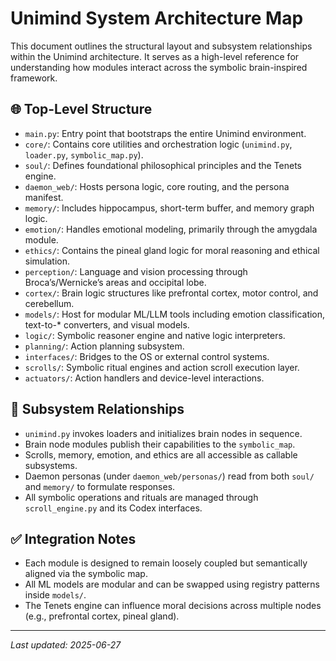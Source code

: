 


# Unimind System Architecture Map

This document outlines the structural layout and subsystem relationships within the Unimind architecture. It serves as a high-level reference for understanding how modules interact across the symbolic brain-inspired framework.

## 🌐 Top-Level Structure

- `main.py`: Entry point that bootstraps the entire Unimind environment.
- `core/`: Contains core utilities and orchestration logic (`unimind.py`, `loader.py`, `symbolic_map.py`).
- `soul/`: Defines foundational philosophical principles and the Tenets engine.
- `daemon_web/`: Hosts persona logic, core routing, and the persona manifest.
- `memory/`: Includes hippocampus, short-term buffer, and memory graph logic.
- `emotion/`: Handles emotional modeling, primarily through the amygdala module.
- `ethics/`: Contains the pineal gland logic for moral reasoning and ethical simulation.
- `perception/`: Language and vision processing through Broca’s/Wernicke’s areas and occipital lobe.
- `cortex/`: Brain logic structures like prefrontal cortex, motor control, and cerebellum.
- `models/`: Host for modular ML/LLM tools including emotion classification, text-to-* converters, and visual models.
- `logic/`: Symbolic reasoner engine and native logic interpreters.
- `planning/`: Action planning subsystem.
- `interfaces/`: Bridges to the OS or external control systems.
- `scrolls/`: Symbolic ritual engines and action scroll execution layer.
- `actuators/`: Action handlers and device-level interactions.

## 🔁 Subsystem Relationships

- `unimind.py` invokes loaders and initializes brain nodes in sequence.
- Brain node modules publish their capabilities to the `symbolic_map`.
- Scrolls, memory, emotion, and ethics are all accessible as callable subsystems.
- Daemon personas (under `daemon_web/personas/`) read from both `soul/` and `memory/` to formulate responses.
- All symbolic operations and rituals are managed through `scroll_engine.py` and its Codex interfaces.

## ✅ Integration Notes

- Each module is designed to remain loosely coupled but semantically aligned via the symbolic map.
- All ML models are modular and can be swapped using registry patterns inside `models/`.
- The Tenets engine can influence moral decisions across multiple nodes (e.g., prefrontal cortex, pineal gland).

---
_Last updated: 2025-06-27_